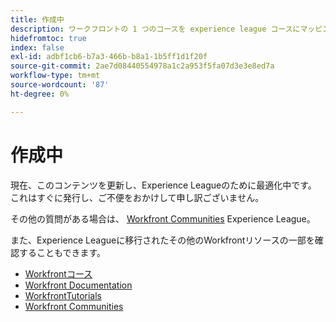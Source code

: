 ```yaml
---
title: 作成中
description: ワークフロントの 1 つのコースを experience league コースにマッピング
hidefromtoc: true
index: false
exl-id: adbf1cb6-b7a3-466b-b8a1-1b5ff1d1f20f
source-git-commit: 2ae7d08440554978a1c2a953f5fa07d3e3e8ed7a
workflow-type: tm+mt
source-wordcount: '87'
ht-degree: 0%

---
```


# 作成中

現在、このコンテンツを更新し、Experience Leagueのために最適化中です。 これはすぐに発行し、ご不便をおかけして申し訳ございません。

その他の質問がある場合は、 [Workfront Communities](https://experienceleaguecommunities.adobe.com/t5/workfront/ct-p/workfront) Experience League。

また、Experience Leagueに移行されたその他のWorkfrontリソースの一部を確認することもできます。

* [Workfrontコース](https://experienceleague.adobe.com/?lang=en&amp;Solution=Workfront#courses)
* [Workfront Documentation](https://experienceleague.adobe.com/docs/workfront.html)
* [WorkfrontTutorials](https://experienceleague.adobe.com/docs/workfront-learn/tutorials-workfront/home.html)
* [Workfront Communities](https://experienceleaguecommunities.adobe.com/t5/workfront/ct-p/workfront)
